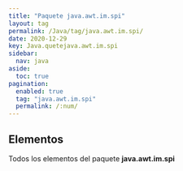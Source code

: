 ```yaml
---
title: "Paquete java.awt.im.spi"
layout: tag
permalink: /Java/tag/java.awt.im.spi/
date: 2020-12-29
key: Java.quetejava.awt.im.spi
sidebar: 
  nav: java
aside: 
  toc: true
pagination: 
  enabled: true
  tag: "java.awt.im.spi"
  permalink: /:num/
---
```


<h2>Elementos</h2>
Todos los elementos del paquete <strong>java.awt.im.spi</strong>
